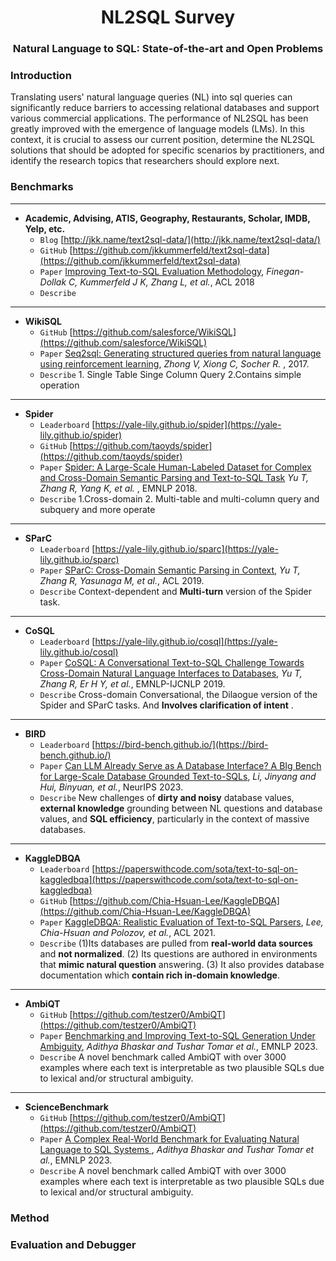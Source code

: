 # <center/>NL2SQL Survey<center/>

### <center/>Natural Language to SQL: State-of-the-art and Open Problems<center/>



### Introduction
Translating users' natural language queries (NL) into sql queries can significantly reduce barriers to accessing relational databases and support various commercial applications. The performance of NL2SQL has been greatly improved with the emergence of language models (LMs). In this context, it is crucial to assess our current position, determine the NL2SQL solutions that should be adopted for specific scenarios by practitioners, and identify the research topics that researchers should explore next.


### Benchmarks

---
- **Academic, Advising, ATIS, Geography, Restaurants, Scholar, IMDB, Yelp, etc.**  
  + `Blog` [http://jkk.name/text2sql-data/](http://jkk.name/text2sql-data/) 
  + `GitHub` [https://github.com/jkkummerfeld/text2sql-data](https://github.com/jkkummerfeld/text2sql-data)
  + `Paper` [Improving Text-to-SQL Evaluation Methodology](https://www.aclweb.org/anthology/P18-1033.pdf), _Finegan-Dollak C, Kummerfeld J K, Zhang L, et al._, ACL 2018  
  + `Describe`
---
- **WikiSQL**  
  + `GitHub` [https://github.com/salesforce/WikiSQL](https://github.com/salesforce/WikiSQL)
  + `Paper` [Seq2sql: Generating structured queries from natural language using reinforcement learning](https://arxiv.org/pdf/1709.00103.pdf), _Zhong V, Xiong C, Socher R._ , 2017.
  + `Describe` 1. Single Table Singe Column Query 2.Contains simple operation 
---
- **Spider**  
  + `Leaderboard` [https://yale-lily.github.io/spider](https://yale-lily.github.io/spider)
  + `GitHub` [https://github.com/taoyds/spider](https://github.com/taoyds/spider)
  + `Paper` [Spider: A Large-Scale Human-Labeled Dataset for Complex and Cross-Domain Semantic Parsing and Text-to-SQL Task](https://arxiv.org/pdf/1809.08887.pdf) _Yu T, Zhang R, Yang K, et al._ , EMNLP 2018.
  + `Describe` 1.Cross-domain 2. Multi-table and multi-column query and subquery and more operate
---
- **SParC**
  + `Leaderboard` [https://yale-lily.github.io/sparc](https://yale-lily.github.io/sparc)
  + `Paper` [SParC: Cross-Domain Semantic Parsing in Context](https://arxiv.org/pdf/1906.02285.pdf), _Yu T, Zhang R, Yasunaga M, et al._, ACL 2019.
  + `Describe` Context-dependent and **Multi-turn** version of the Spider task. 
---
- **CoSQL**
  + `Leaderboard` [https://yale-lily.github.io/cosql](https://yale-lily.github.io/cosql)
  + `Paper` [CoSQL: A Conversational Text-to-SQL Challenge Towards Cross-Domain Natural Language Interfaces to Databases](https://arxiv.org/pdf/1909.05378.pdf), _Yu T, Zhang R, Er H Y, et al._, EMNLP-IJCNLP 2019. 
  + `Describe` Cross-domain Conversational, the Dilaogue version of the Spider and SParC tasks. And **Involves clarification of intent** .
---
- **BIRD**
  + `Leaderboard` [https://bird-bench.github.io/](https://bird-bench.github.io/)
  + `Paper` [Can LLM Already Serve as A Database Interface? A BIg Bench for Large-Scale Database Grounded Text-to-SQLs](https://arxiv.org/pdf/2305.03111), _Li, Jinyang and Hui, Binyuan, et al._, NeurIPS 2023. 
  + `Describe`  New challenges of **dirty and noisy** database values, **external knowledge** grounding between NL questions and database values, and **SQL efficiency**, particularly in the context of massive databases.
---
- **KaggleDBQA**
  + `Leaderboard` [https://paperswithcode.com/sota/text-to-sql-on-kaggledbqa](https://paperswithcode.com/sota/text-to-sql-on-kaggledbqa)
   + `GitHub` [https://github.com/Chia-Hsuan-Lee/KaggleDBQA](https://github.com/Chia-Hsuan-Lee/KaggleDBQA)
  + `Paper` [KaggleDBQA: Realistic Evaluation of Text-to-SQL Parsers](https://aclanthology.org/2021.acl-long.176.pdf), _Lee, Chia-Hsuan and Polozov, et al._, ACL 2021. 
  + `Describe`  (1)Its databases are pulled from **real-world data sources** and **not normalized**.
(2) Its questions are authored in environments that **mimic natural question** answering.
(3) It also provides database documentation which **contain rich in-domain knowledge**.
---
- **AmbiQT**
   + `GitHub` [https://github.com/testzer0/AmbiQT](https://github.com/testzer0/AmbiQT)
  + `Paper` [Benchmarking and Improving Text-to-SQL Generation Under Ambiguity](https://arxiv.org/pdf/2310.13659), _Adithya Bhaskar and Tushar Tomar et al._, EMNLP 2023. 
  + `Describe` A novel benchmark called AmbiQT with over 3000 examples where each text is interpretable as two plausible SQLs due to lexical and/or structural ambiguity.
---
- **ScienceBenchmark**
   + `GitHub` [https://github.com/testzer0/AmbiQT](https://github.com/testzer0/AmbiQT)
  + `Paper` [A Complex Real-World Benchmark for Evaluating Natural Language to SQL Systems ](https://arxiv.org/pdf/2306.04743), _Adithya Bhaskar and Tushar Tomar et al._, EMNLP 2023. 
  + `Describe` A novel benchmark called AmbiQT with over 3000 examples where each text is interpretable as two plausible SQLs due to lexical and/or structural ambiguity.

### Method

### Evaluation and Debugger
